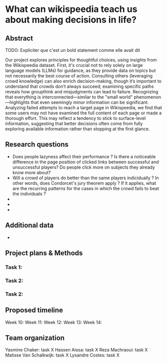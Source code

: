 # What can wikispeedia teach us about making decisions in life?

## Abstract

TODO: Expliciter que c'est un bold statement comme elle avait dit

Our project explores principles for thoughtful choices, using insights from the Wikispeedia dataset. First, it's crucial not to rely solely on large language models (LLMs) for guidance, as they provide data on topics but not necessarily the best course of action. Consulting others (leveraging crowd knowledge) can also enrich decision-making, though it’s important to understand that crowds don’t always succeed; examining specific paths reveals how groupthink and misjudgments can lead to failure. Recognizing that everything is interconnected—similar to the "small world" phenomenon—highlights that even seemingly minor information can be significant. Analyzing failed attempts to reach a target page in Wikispeedia, we find that some users may not have examined the full content of each page or made a thorough effort. This may reflect a tendency to stick to surface-level information, suggesting that better decisions often come from fully exploring available information rather than stopping at the first glance.

## Research questions
 - Does people lazyness affect their performance ? Is there a noticeable difference in the page position of clicked links between successful and unsuccessful players? Do people click more on subjects they already know more about?
 - Will a crowd of players do better than the same players indicidually ? In other words, does Condorcet's jury theorem apply ?  If it applies, what are the recurring patterns for the cases in which the crowd fails to beat the individuals ?
 - 
 - 
 - 

## Additional data
 - 

## Project plans & Methods

### Task 1:

### Task 2:

### Task 2:



## Proposed timeline
Week 10: 
Week 11: 
Week 12: 
Week 13:
Week 14: 


## Team organization

Yasmine Chaker: task X
Hassen Aissa: task X
Reza Machraoui: task X
Matisse Van Schalkwijk: task X
Lysandre Costes: task X